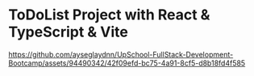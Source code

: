 # ToDoList Project with React & TypeScript & Vite

https://github.com/ayseglaydnn/UpSchool-FullStack-Development-Bootcamp/assets/94490342/42f09efd-bc75-4a91-8cf5-d8b18fd4f585

